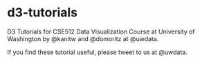 # d3-tutorials

D3 Tutorials for CSE512 Data Visualization Course at University of Washington by @kanitw and @domoritz at @uwdata.

If you find these tutorial useful, please tweet to us at @uwdata.  
